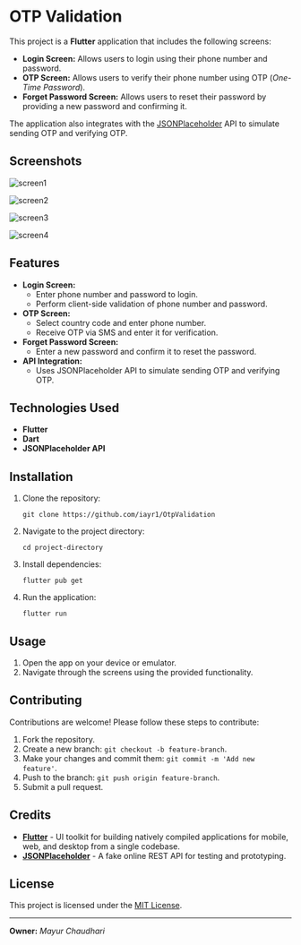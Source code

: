<h1><strong>OTP Validation</strong></h1>

<p>This project is a <strong>Flutter</strong> application that includes the following screens:</p>
<ul>
<li><strong>Login Screen:</strong> Allows users to login using their phone number and password.</li>
<li><strong>OTP Screen:</strong> Allows users to verify their phone number using OTP (<em>One-Time Password</em>).</li>
<li><strong>Forget Password Screen:</strong> Allows users to reset their password by providing a new password and confirming it.</li>
</ul>

<p>The application also integrates with the <a href="https://jsonplaceholder.typicode.com/">JSONPlaceholder</a> API to simulate sending OTP and verifying OTP.</p>

<h2><strong>Screenshots</strong></h2>
<p><img src="https://github.com/iayr1/OtpValidation/assets/98678646/20111d9d-83d3-4f81-a850-ea85c0adf566" alt="screen1"></p>
<p><img src="https://github.com/iayr1/OtpValidation/assets/98678646/b56c8cea-eff8-4d70-bd69-28769cdd5e02" alt="screen2"></p>
<p><img src="https://github.com/iayr1/OtpValidation/assets/98678646/0eb8bad8-e472-43ea-9c1b-394892d9eebe" alt="screen3"></p>
<p><img src="https://github.com/iayr1/OtpValidation/assets/98678646/9cf94a27-1cd5-4d9c-bb60-69913d3a3d23" alt="screen4"></p>

<h2><strong>Features</strong></h2>

<ul>
<li><strong>Login Screen:</strong>
<ul>
<li>Enter phone number and password to login.</li>
<li>Perform client-side validation of phone number and password.</li>
</ul>
</li>
<li><strong>OTP Screen:</strong>
<ul>
<li>Select country code and enter phone number.</li>
<li>Receive OTP via SMS and enter it for verification.</li>
</ul>
</li>
<li><strong>Forget Password Screen:</strong>
<ul>
<li>Enter a new password and confirm it to reset the password.</li>
</ul>
</li>
<li><strong>API Integration:</strong>
<ul>
<li>Uses JSONPlaceholder API to simulate sending OTP and verifying OTP.</li>
</ul>
</li>
</ul>

<h2><strong>Technologies Used</strong></h2>

<ul>
<li><strong>Flutter</strong></li>
<li><strong>Dart</strong></li>
<li><strong>JSONPlaceholder API</strong></li>
</ul>

<h2><strong>Installation</strong></h2>

<ol>
<li>Clone the repository:
<pre><code>git clone https://github.com/iayr1/OtpValidation
</code></pre>
</li>
<li>Navigate to the project directory:
<pre><code>cd project-directory
</code></pre>
</li>
<li>Install dependencies:
<pre><code>flutter pub get
</code></pre>
</li>
<li>Run the application:
<pre><code>flutter run
</code></pre>
</li>
</ol>

<h2><strong>Usage</strong></h2>

<ol>
<li>Open the app on your device or emulator.</li>
<li>Navigate through the screens using the provided functionality.</li>
</ol>

<h2><strong>Contributing</strong></h2>

<p>Contributions are welcome! Please follow these steps to contribute:</p>
<ol>
<li>Fork the repository.</li>
<li>Create a new branch: <code>git checkout -b feature-branch</code>.</li>
<li>Make your changes and commit them: <code>git commit -m 'Add new feature'</code>.</li>
<li>Push to the branch: <code>git push origin feature-branch</code>.</li>
<li>Submit a pull request.</li>
</ol>

<h2><strong>Credits</strong></h2>

<ul>
<li><a href="https://flutter.dev/"><strong>Flutter</strong></a> - UI toolkit for building natively compiled applications for mobile, web, and desktop from a single codebase.</li>
<li><a href="https://jsonplaceholder.typicode.com/"><strong>JSONPlaceholder</strong></a> - A fake online REST API for testing and prototyping.</li>
</ul>

<h2><strong>License</strong></h2>

<p>This project is licensed under the <a href="LICENSE">MIT License</a>.</p>

<hr>

<p><strong>Owner:</strong> <em>Mayur Chaudhari</em></p>
